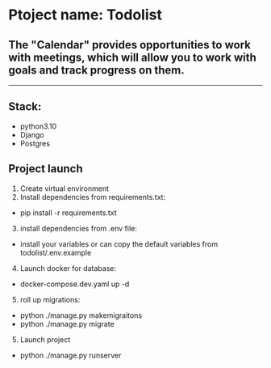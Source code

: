 # Ptoject name: Todolist 
## The "Calendar" provides opportunities to work with meetings, which will allow you to work with goals and track progress on them.
******
## Stack:
- python3.10
- Django
- Postgres

## Project launch
1. Create virtual environment
2. Install dependencies from requirements.txt:
- pip install -r requirements.txt
3. install dependencies from .env file:
- install your variables or can copy the default variables from todolist/.env.example
4. Launch docker for database:
- docker-compose.dev.yaml up -d
5. roll up migrations:
- python ./manage.py makemigraitons
- python ./manage.py migrate
5. Launch project
- python ./manage.py runserver